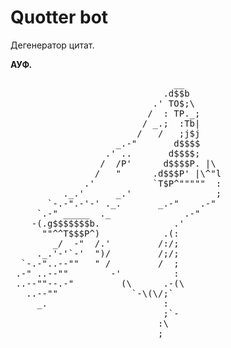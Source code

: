 # Quotter bot

Дегенератор цитат.

**АУФ.**
<pre>
                               __
                             .d$$b
                           .' TO$;\
                          /  : TP._;
                         / _.;  :Tb|
                        /   /   ;j$j
                    _.-"       d$$$$
                  .' ..       d$$$$;
                 /  /P'      d$$$$P. |\
                /   "      .d$$$P' |\^"l
              .'           `T$P^"""""  :
          ._.'      _.'                ;
       `-.-".-'-' ._.       _.-"    .-"
     `.-" _____  ._              .-"
    -(.g$$$$$$$b.              .'
      ""^^T$$$P^)            .(:
        _/  -"  /.'         /:/;
     ._.'-'`-'  ")/         /;/;
  `-.-"..--""   " /         /  ;
 .-" ..--""        -'          :
 ..--""--.-"         (\      .-(\
   ..--""              `-\(\/;`
     _.                      :
                             ;`-
                            :\
                            ;
</pre>
